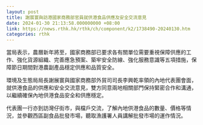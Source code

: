 ```yaml
---
layout: post
title: 謝展寰與訪港國家商務部官員就供港食品供應及安全交流意見
date: 2024-01-30 21:13:58.000000000 +08:00
link: https://news.rthk.hk/rthk/ch/component/k2/1738490-20240130.htm
categories: rthk
---
```


當局表示，農曆新年將至，國家商務部已要求各有關單位需要重視保障供應的工作、強化貨源組織、完善應急預案、築牢安全防線、強化服務意識等五項措施，保障節日期間對港農副產品穩定供應和品質安全。

環境及生態局局長謝展寰與國家商務部外貿司司長李興乾率領的內地代表團會面，就供港食品的供應和安全交流意見，雙方同意兩地相關部門保持緊密合作和溝通，以繼續確保內地供港食品安全和供應穩定。 　　
 
代表團一行亦到訪灣仔街市，與檔戶交流，了解內地供港食品的數量、價格等情況，並參觀西區副食品批發市場，聽取漁護署人員講解批發市場的運作情況。

